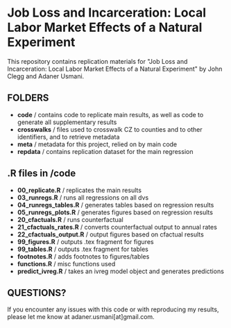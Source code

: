 # Job Loss and Incarceration: Local Labor Market Effects of a Natural Experiment

This repository contains replication materials for "Job Loss and Incarceration: Local Labor Market Effects of a Natural Experiment" by John Clegg and Adaner Usmani. 

## FOLDERS

+ **code** / contains code to replicate main results, as well as code to generate all supplementary results
+ **crosswalks** / files used to crosswalk CZ to counties and to other identifiers, and to retrieve metadata
+ **meta** / metadata for this project, relied on by main code
+ **repdata** / contains replication dataset for the main regression 

## .R files in /code

+ **00_replicate.R** / replicates the main results
+ **03_runregs.R** / runs all regressions on all dvs
+ **04_runregs_tables.R** / generates tables based on regression results
+ **05_runregs_plots.R** / generates figures based on regression results
+ **20_cfactuals.R** / runs counterfactual
+ **21_cfactuals_rates.R** / converts counterfactual output to annual rates
+ **22_cfactuals_output.R** / output figures based on cfactual results
+ **99_figures.R** / outputs .tex fragment for figures
+ **99_tables.R** / outputs .tex fragment for tables
+ **footnotes.R** / adds footnotes to figures/tables
+ **functions.R** / misc functions used
+ **predict_ivreg.R** / takes an ivreg model object and generates predictions

## QUESTIONS? 

If you encounter any issues with this code or with reproducing my results, please let me know at adaner.usmani[at]gmail.com. 
